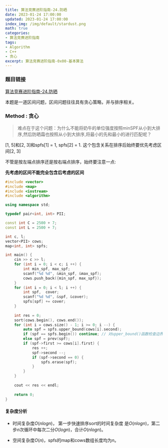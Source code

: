 ```yaml
---
title: 算法竞赛进阶指南-24.防晒
date: 2023-01-24 17:00:00
updated: 2023-01-24 17:00:00
index_img: /img/default/stardust.png
math: true
categories:
- 算法竞赛进阶指南
tags: 
- Algorithm
- C++
- 贪心
excerpt: 算法竞赛进阶指南-0x00-基本算法
---
```


### 题目链接

 [算法竞赛进阶指南-24.防晒](https://www.acwing.com/problem/content/112/)

本题是一道区间问题，区间问题往往具有贪心策略，并与排序相关。

### Method : 贪心

> 难点在于这个问题：为什么不能将奶牛的单位强度按照minSPF从小到大排序,然后防晒霜也按照从小到大排序,将最小的先和最小的进行匹配呢？

[1, 5]和[2, 3]和spfs[1] = 1, spfs[2] = 1. 这个包含关系在排序后始终要优先考虑区间[2,  3]

不管是按左端点排序还是按右端点排序，始终要注意一点:

**先考虑的区间不能完全包含后考虑的区间**

```c++
#include <vector>
#include <map>
#include <iostream>
#include <algorithm>

using namespace std;

typedef pair<int, int> PII;

const int C = 2500 + 7;
const int L = 2500 + 7;

int c, l;
vector<PII> cows;
map<int, int> spfs;

int main() {
    cin >> c >> l;
    for (int i = 0; i < c; i ++) {
        int min_spf, max_spf;
        scanf("%d %d", &min_spf, &max_spf);
        cows.push_back({min_spf, max_spf});
    }
    for (int i = 0; i < l; i ++) {
        int spf,  cover;
        scanf("%d %d", &spf, &cover);
        spfs[spf] += cover;
    }
    
    int res = 0;
    sort(cows.begin(), cows.end());
    for (int i = cows.size() - 1; i >= 0; i --) {
        auto spf = spfs.upper_bound(cows[i].second);
        if (spf == spfs.begin()) continue; // 对upper_bound()函数检查边界
        else spf = prev(spf);
        if (spf->first >= cows[i].first) {
            res ++;
            spf->second --;
            if (spf->second == 0) {
                spfs.erase(spf);
            }
        }
    }
    
    cout << res << endl;
    
    return 0;
}
```

#### 复杂度分析

- 时间复杂度${O(nlogn)}$， 第一步快速排序sort的时间复杂度 是$O(nlogn)$，第二步$n$次循环中每次二分$O(logn)$，合计${O(nlogn)}$。

- 空间复杂度${O(n)}$，spfs的map和cows数组长度均为$n$。